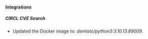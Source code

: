#### Integrations
##### CIRCL CVE Search
- Updated the Docker image to: *demisto/python3:3.10.13.89009*.
